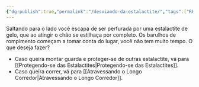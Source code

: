```yaml
---
{"dg-publish":true,"permalink":"/desviando-da-estalactite/","tags":["RPG/livro-jogo/Draegeni/story-points"],"created":"2024-12-26T19:10:19.476-05:00","updated":"2024-12-26T20:09:19.061-05:00"}
---
```



Saltando para o lado você escapa de ser perfurada por uma estalactite de gelo, que ao atingir o chão se estilhaça por completo. Os barulhos de rompimento começam a tomar conta do lugar, você não tem muito tempo. O que deseja fazer?

- Caso queira montar guarda e proteger-se de outras estalactite, vá para [[Protegendo-se das Estalactites\|Protegendo-se das Estalactites]].
- Caso queira correr, vá para [[Atravessando o Longo Corredor\|Atravessando o Longo Corredor]].
